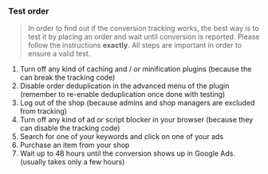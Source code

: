 ### Test order

> In order to find out if the conversion tracking works, the best way is to test it by placing an order and wait until conversion is reported. Please follow the instructions **exactly**. All steps are important in order to ensure a valid test. 

1. Turn off any kind of caching and / or minification plugins (because the can break the tracking code) 
2. Disable order deduplication in the advanced menu of the plugin (remember to re-enable deduplication once done with testing)
2. Log out of the shop (because admins and shop managers are excluded from tracking)
3. Turn off any kind of ad or script blocker in your browser (because they can disable the tracking code)
4. Search for one of your keywords and click on one of your ads
5. Purchase an item from your shop
6. Wait up to 48 hours until the conversion shows up in Google Ads. (usually takes only a few hours)